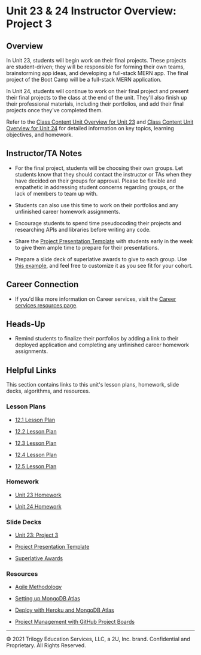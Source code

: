 # Unit 23 & 24 Instructor Overview: Project 3

## Overview

In Unit 23, students will begin work on their final projects. These projects are student-driven; they will be responsible for forming their own teams, brainstorming app ideas, and developing a full-stack MERN app. The final project of the Boot Camp will be a full-stack MERN application.

In Unit 24, students will continue to work on their final project and present their final projects to the class at the end of the unit. They'll also finish up their professional materials, including their portfolios, and add their final projects once they've completed them.

Refer to the [Class Content Unit Overview for Unit 23](../../../01-Class-Content/23-Project-3/README.md) and  [Class Content Unit Overview for Unit 24](../../../01-Class-Content/24-Project-3-Contd/README.md) for detailed information on key topics, learning objectives, and homework.

## Instructor/TA Notes

* For the final project, students will be choosing their own groups. Let students know that they should contact the instructor or TAs when they have decided on their groups for approval. Please be flexible and empathetic in addressing student concerns regarding groups, or the lack of members to team up with.

* Students can also use this time to work on their portfolios and any unfinished career homework assignments.

* Encourage students to spend time pseudocoding their projects and researching APIs and libraries before writing any code.

* Share the [Project Presentation Template](https://docs.google.com/presentation/d/10QaO9KH8HtUXj__81ve0SZcpO5DbMbqqQr4iPpbwKks/edit?usp=sharing) with students early in the week to give them ample time to prepare for their presentations.

* Prepare a slide deck of superlative awards to give to each group. Use [this example](https://docs.google.com/presentation/d/1Tca5VT_S13ioFUO-pewh_g9dJaBQ9prg-vsRwMjyDXU/edit?usp=sharing), and feel free to customize it as you see fit for your cohort.

## Career Connection

* If you'd like more information on Career services, visit the [Career services resources page](https://careernetwork.2u.com/).

## Heads-Up

* Remind students to finalize their portfolios by adding a link to their deployed application and completing any unfinished career homework assignments.

## Helpful Links

This section contains links to this unit's lesson plans, homework, slide decks, algorithms, and resources.

### Lesson Plans

  * [12.1 Lesson Plan](./01-Day/01-Day-LessonPlan.md)

  * [12.2 Lesson Plan](./02-Day/02-Day-LessonPlan.md)
  
  * [12.3 Lesson Plan](./03-Day/03-Day-LessonPlan.md)

  * [12.4 Lesson Plan](./04-Day/04-Day-LessonPlan.md)
  
  * [12.5 Lesson Plan](./05-Day/05-Day-LessonPlan.md)

### Homework

  * [Unit 23 Homework](../../../01-Class-Content/23-Project-3/02-Homework/README.md)

  * [Unit 24 Homework](../../../01-Class-Content/24-Project-3-Contd/02-Homework/README.md)

### Slide Decks

  * [Unit 23: Project 3](https://docs.google.com/presentation/d/1J0mGF93xbfAXJigu__PFhdepQ8eIDI0ADBKG1zHmD34/edit#slide=id.g4831362597_2_495)

  * [Project Presentation Template](https://docs.google.com/presentation/d/10QaO9KH8HtUXj__81ve0SZcpO5DbMbqqQr4iPpbwKks/edit?usp=sharing)

  * [Superlative Awards](https://docs.google.com/presentation/d/1Tca5VT_S13ioFUO-pewh_g9dJaBQ9prg-vsRwMjyDXU/edit?usp=sharing)

### Resources

* [Agile Methodology](https://en.wikipedia.org/wiki/Agile_software_development)

* [Setting up MongoDB Atlas](https://coding-boot-camp.github.io/full-stack/mongodb/how-to-set-up-mongodb-atlas)

* [Deploy with Heroku and MongoDB Atlas](https://coding-boot-camp.github.io/full-stack/mongodb/deploy-with-heroku-and-mongodb-atlas)

* [Project Management with GitHub Project Boards](https://docs.github.com/en/github/managing-your-work-on-github/about-project-boards)

---
© 2021 Trilogy Education Services, LLC, a 2U, Inc. brand. Confidential and Proprietary. All Rights Reserved.
